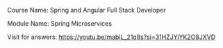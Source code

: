 Course Name: Spring and Angular Full Stack Developer

Module Name: Spring Microservices

Visit for answers: https://youtu.be/mablL_21q8s?si=31HZJYiYK2O8JXVD
